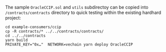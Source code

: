 The sample `OracleCCIP.sol` and `utils` subdirectoy can be copied into `/contracts/contracts` directory to quick testing within the existing hardhard project:

```shell
cd example-consumers/ccip
cp -R contracts/* ../../contracts/contracts/
cd ../../contracts
yarn build
PRIVATE_KEY="0x…"  NETWORK=vechain yarn deploy OracleCCIP
```
